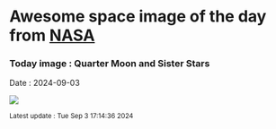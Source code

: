 
# Awesome space image of the day from [NASA](https://api.nasa.gov/)

### Today image : Quarter Moon and Sister Stars
Date : 2024-09-03

![](https://apod.nasa.gov/apod/image/2409/MoonPleiades_Dyer_960.jpg)

<small>Latest update : Tue Sep  3 17:14:36 2024</small>
        